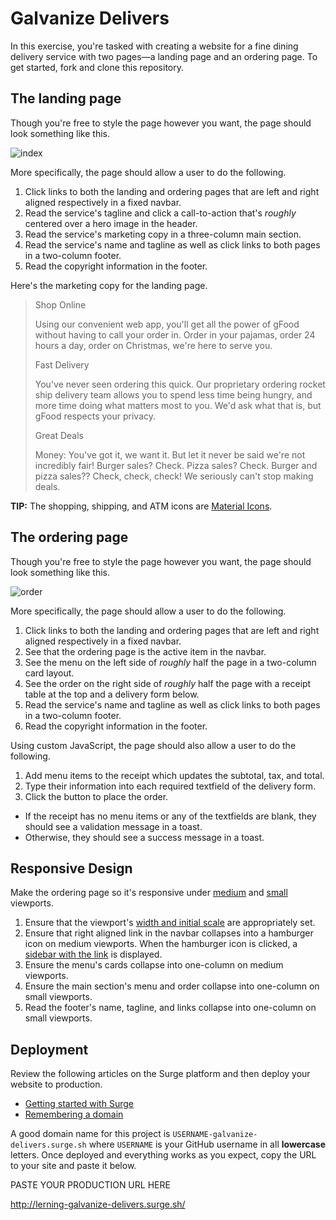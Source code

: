 # Galvanize Delivers

In this exercise, you're tasked with creating a website for a fine dining delivery service with two pages—a landing page and an ordering page. To get started, fork and clone this repository.

## The landing page

Though you're free to style the page however you want, the page should look something like this.

![index](screenshots/index_large.png)

More specifically, the page should allow a user to do the following.

1. Click links to both the landing and ordering pages that are left and right aligned respectively in a fixed navbar.
1. Read the service's tagline and click a call-to-action that's _roughly_ centered over a hero image in the header.
1. Read the service's marketing copy in a three-column main section.
1. Read the service's name and tagline as well as click links to both pages in a two-column footer.
1. Read the copyright information in the footer.

Here's the marketing copy for the landing page.

> Shop Online
>
> Using our convenient web app, you'll get all the power of gFood without having to call your order in. Order in your pajamas, order 24 hours a day, order on Christmas, we're here to serve you.
>
> Fast Delivery
>
> You've never seen ordering this quick. Our proprietary ordering rocket ship delivery team allows you to spend less time being hungry, and more time doing what matters most to you. We'd ask what that is, but gFood respects your privacy.
>
> Great Deals
>
> Money: You've got it, we want it. But let it never be said we're not incredibly fair! Burger sales? Check. Pizza sales? Check. Burger and pizza sales?? Check, check, check! We seriously can't stop making deals.

**TIP:** The shopping, shipping, and ATM icons are [Material Icons](https://design.google.com/icons/).

## The ordering page

Though you're free to style the page however you want, the page should look something like this.

![order](screenshots/order_large.png)

More specifically, the page should allow a user to do the following.

1. Click links to both the landing and ordering pages that are left and right aligned respectively in a fixed navbar.
1. See that the ordering page is the active item in the navbar.
1. See the menu on the left side of _roughly_ half the page in a two-column card layout.
1. See the order on the right side of _roughly_ half the page with a receipt table at the top and a delivery form below.
1. Read the service's name and tagline as well as click links to both pages in a two-column footer.
1. Read the copyright information in the footer.

Using custom JavaScript, the page should also allow a user to do the following.

1. Add menu items to the receipt which updates the subtotal, tax, and total.
1. Type their information into each required textfield of the delivery form.
1. Click the button to place the order.
  - If the receipt has no menu items or any of the textfields are blank, they should see a validation message in a toast.
  - Otherwise, they should see a success message in a toast.

## Responsive Design

Make the ordering page so it's responsive under [medium](screenshots/order_medium.png) and [small](screenshots/order_small.png) viewports.

1. Ensure that the viewport's [width and initial scale](https://developer.mozilla.org/en-US/docs/Mozilla/Mobile/Viewport_meta_tag) are appropriately set.
1. Ensure that right aligned link in the navbar collapses into a hamburger icon on medium viewports. When the hamburger icon is clicked, a [sidebar with the link](screenshots/order_medium_sidebar.png) is displayed.
1. Ensure the menu's cards collapse into one-column on medium viewports.
1. Ensure the main section's menu and order collapse into one-column on small viewports.
1. Read the footer's name, tagline, and links collapse into one-column on small viewports.

## Deployment

Review the following articles on the Surge platform and then deploy your website to production.

- [Getting started with Surge](http://surge.sh/help/getting-started-with-surge)
- [Remembering a domain](http://surge.sh/help/remembering-a-domain)

A good domain name for this project is `USERNAME-galvanize-delivers.surge.sh` where `USERNAME` is your GitHub username in all **lowercase** letters. Once deployed and everything works as you expect, copy the URL to your site and paste it below.

PASTE YOUR PRODUCTION URL HERE

http://lerning-galvanize-delivers.surge.sh/
